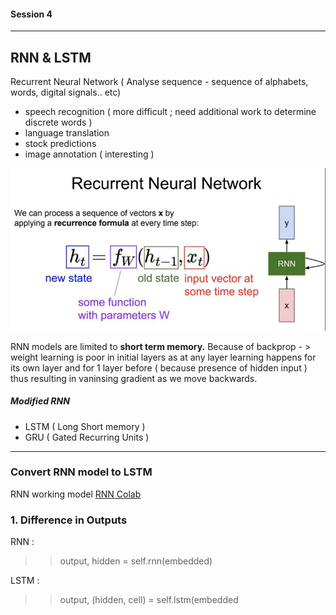 #### Session 4
***
## RNN & LSTM

Recurrent Neural Network ( Analyse sequence - sequence of alphabets, words, digital signals.. etc)
 - speech recognition ( more difficult ; need additional work to determine discrete words )
 - language translation
 - stock predictions
 - image annotation ( interesting )

![plot](./images/rnn_basic.JPG)



RNN models are limited to **short term memory.** Because of backprop - > weight learning is poor 
in initial layers as at any layer learning happens for its own layer and for 1 layer before ( because presence of 
hidden input ) thus resulting in vaninsing gradient as we move backwards.

##### Modified RNN
 - LSTM ( Long Short memory )
 - GRU ( Gated Recurring Units )
 

***

### Convert RNN model to LSTM

RNN working model [RNN Colab](https://www.google.com "Google Colab")

### 1. Difference in Outputs

RNN :

>> output, hidden = self.rnn(embedded)

LSTM :

>> output, (hidden, cell) = self.lstm(embedded




